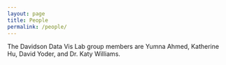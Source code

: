 ```yaml
---
layout: page
title: People
permalink: /people/
---
```


The Davidson Data Vis Lab group members are Yumna Ahmed, Katherine Hu, David Yoder, and Dr. Katy Williams.

